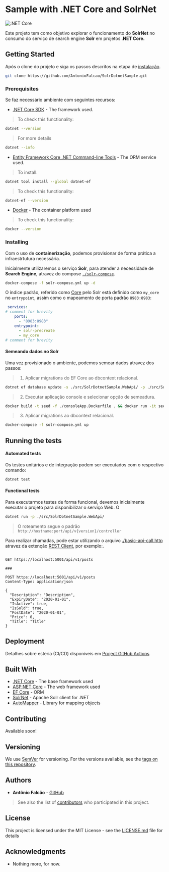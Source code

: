 # Sample with .NET Core and SolrNet

![.NET Core](https://github.com/AntonioFalcao/SolrDotnetSample/workflows/.NET%20Core/badge.svg?branch=master)

Este projeto tem como objetivo explorar o funcionamento do **SolrNet** no consumo do serviço de search engine **Solr** em projetos .**NET Core.**

## Getting Started

Após o clone do projeto e siga os passos descritos na etapa de [instalação](#installing). 

 ```bash
 git clone https://github.com/AntonioFalcao/SolrDotnetSample.git
 ```

### Prerequisites

Se faz necessário ambiente com seguintes recursos:

* [.NET Core SDK](https://dotnet.microsoft.com/download) - The framework used.

> To check this functionality:

```bash
dotnet --version
```
> For more details
```bash
dotnet --info
```
* [Entity Framework Core .NET Command-line Tools](https://docs.microsoft.com/en-us/ef/core/miscellaneous/cli/dotnet/) - The ORM service used.
> To install:
```bash
dotnet tool install --global dotnet-ef
```
> To check this functionality:
```bash
dotnet-ef --version
```
* [Docker](https://www.docker.com/) - The container platform used
> To check this functionality:
```bash
docker --version
```
### Installing

Com o uso de **containerização**, podemos provisionar de forma prática a infraestrtutura necessária.

Inicialmente utilizaremos o serviço **Solr**, para atender a necessidade de **Search Engine**, atravez do compose [`./solr-compose`](./solr-compose.yml).

```bash
docker-compose -f solr-compose.yml up -d
```

O índice padrão, referido como [Core](https://lucene.apache.org/solr/guide/6_6/solr-cores-and-solr-xml.html) pelo Solr está definido como `my_core` no `entrypoint`, assim como o mapeamento de porta padrão `8983:8983`:

```yaml
 services: 
# comment for brevity
    ports:
      - "8983:8983"
    entrypoint:
      - solr-precreate
      - my_core
# comment for brevity
```
#### Semeando dados no Solr

Uma vez provisionado o ambiente, podemos semear dados atravez dos passos:

> 1.  Aplicar migrations do EF Core ao dbcontext relacional.
```bash
dotnet ef database update -s ./src/SolrDotnetSample.WebApi/ -p ./src/SolrDotnetSample.Repositories/
```
> 2. Executar aplicação console e selecionar opção de semeadura.

```bash
docker build -t seed -f ./consoleApp.Dockerfile . && docker run -it seed
```
> 3. Aplicar migrations ao dbcontext relacional.
```bash
docker-compose -f solr-compose.yml up
```

## Running the tests

#### Automated tests
Os testes unitários e de integração podem ser executados com o respectivo comando:
```bash
dotnet test
```
#### Functional tests
Para executarmos testes de forma funcional, devemos inicialmente executar o projeto para disponibilizar o serviço Web. O 

```bash
dotnet run -p ./src/SolrDotnetSample.WebApi/
```

> O roteamento segue o padrão `http://hostname:port/api/v{version}/controller`

Para realizar chamadas, pode estar utilizando o arquivo [./basic-api-call.http](./basic-api-call.http) atravez da extenção [REST Client](https://marketplace.visualstudio.com/items?itemName=humao.rest-client), por exemplo:.

```http request

GET https://localhost:5001/api/v1/posts

###

POST https://localhost:5001/api/v1/posts
Content-Type: application/json

{
  "Description": "Description",
  "ExpiryDate": "2020-01-01",
  "IsActive": true,
  "IsSold": true,
  "PostDate": "2020-01-01",
  "Price": 0,
  "Title": "Title"
}
```
## Deployment

Detalhes sobre esteria (CI/CD) disponíveis em [Project GitHub Actions](https://github.com/AntonioFalcao/SolrDotnetSample/actions)

## Built With

* [.NET Core](https://dotnet.microsoft.com/) - The base framework used
* [ASP.NET Core](https://docs.microsoft.com/en-us/aspnet/core/?view=aspnetcore-3.1) - The web framework used
* [EF Core](https://docs.microsoft.com/en-us/ef/core/get-started/?tabs=netcore-cli) - ORM
* [SolrNet](https://github.com/SolrNet/SolrNet/) - Apache Solr client for .NET
* [AutoMapper](https://automapper.org/) - Library for mapping objects

## Contributing

Available soon! 

## Versioning

We use [SemVer](http://semver.org/) for versioning. For the versions available, see the [tags on this repository](https://github.com/your/project/tags). 

## Authors

* **Antônio Falcão** - [GitHub](https://github.com/AntonioFalcao)

> See also the list of [contributors](https://github.com/AntonioFalcao/SolrDotnetSample/graphs/contributors) who participated in this project.

## License

This project is licensed under the MIT License - see the [LICENSE.md](LICENSE.md) file for details

## Acknowledgments

* Nothing more, for now.